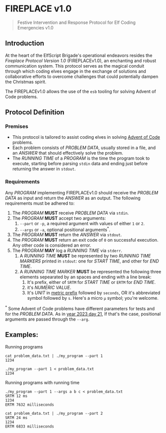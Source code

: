 # FIREPLACE v1.0
> Festive Intervention and Response Protocol for Elf Coding Emergencies v1.0

## Introduction
At the heart of the ElfScript Brigade's operational endeavors resides the _Fireplace Protocol Version 1.0_ (FIREPLACEv1.0), an enchanting and robust communication system. This protocol serves as the magical conduit through which coding elves engage in the exchange of solutions and collaborative efforts to overcome challenges that could potentially dampen the Christmas spirit.

The FIREPLACEv1.0 allows the use of the `esb` tooling for solving Advent of Code problems.

## Protocol Definition
### Premises
* This protocol is tailored to assist coding elves in solving [Advent of Code](https://adventofcode.com/) problems.
* Each problem consists of _PROBLEM DATA_, usually stored in a file, and an _ANSWER_ that should effectively solve the problem.
* The _RUNNING TIME_ of a _PROGRAM_  is the time the program took to execute, starting before parsing `stdin` data and ending just before returning the answer in `stdout`.

### Requirements
Any _PROGRAM_ implementing FIREPLACEv1.0 should receive the _PROBLEM DATA_ as input and return the _ANSWER_ as an output. The following requirements must be adhered to:

1. The _PROGRAM_ **MUST** receive _PROBLEM DATA_ via `stdin`.
1. The _PROGRAM_ **MUST** accept two arguments:
    1. `--part` or `-p`, a required argument with values of either `1` or `2`.
    1. `--args` or `-a`, optional positional arguments<sup>*</sup>.
1. The _PROGRAM_ **MUST** return the _ANSWER_ via `stdout`.
1. The _PROGRAM_ **MUST** return an exit code of `0` on successful execution. Any other code is considered an error.
1. The _PROGRAM_ **MAY** log a _RUNNING TIME_ via `stderr`.
    1. A _RUNNING TIME_ **MUST** be represented by two _RUNNING TIME MARKERS_ printed in `stdout`: one for _START TIME_, and other for _END TIME_.
    1. A _RUNNING TIME MARKER_ **MUST** be represented the following three elements sepearated by an spaces and ending with a line break:
        1. It's prefix, either of `SRTM` for _START TIME_ or `ERTM` for _END TIME_.
        1. it's _NUMERIC VALUE_.
        1. It's _UNIT_ in [metric prefix](https://en.wikipedia.org/wiki/Metric_prefix) followed by `seconds`, OR it's abbreviated symbol followed by `s`. Here's a micro `μ` symbol; you're welcome.

<sup>*</sup> Some Advent of Code problems have different parameters for tests and for the _PROBLEM DATA_. As in [year 2023 day 21](https://adventofcode.com/2023/day/21), If that's the case, positional arguments are passed through the `--arg`.

## Examples:

Running programs

```shell
cat problem_data.txt | ./my_program --part 1
1234
```

```shell
./my_program --part 1 < problem_data.txt
1234
```

Running programs with running time
```shell
./my_program --part 1 --args a b c < problem_data.txt
SRTM 12 ms
1234
ERTM 7632 milliseconds
```
```shell
cat problem_data.txt | ./my_program --part 2
SRTM 24 ms
1234
ERTM 6833 milliseconds
```

